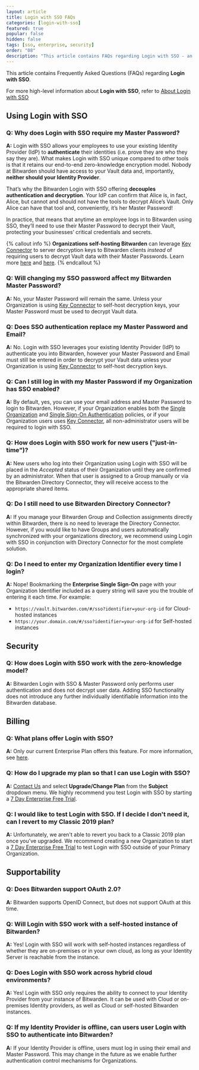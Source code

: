 ```yaml
---
layout: article
title: Login with SSO FAQs
categories: [login-with-sso]
featured: true
popular: false
hidden: false
tags: [sso, enterprise, security]
order: "08"
description: "This article contains FAQs regarding Login with SSO - an enterprise feature of the Bitwarden password manager."
---
```

This article contains Frequently Asked Questions (FAQs) regarding **Login with SSO**.

For more high-level information about **Login with SSO**, refer to [About Login with SSO]({{site.baseurl}}/article/about-sso/)

## Using Login with SSO

### Q: Why does Login with SSO require my Master Password?

**A:** Login with SSO allows your employees to use your existing Identity Provider (IdP) to **authenticate** their identities (i.e. prove they are who they say they are). What makes Login with SSO unique compared to other tools is that it retains our end-to-end zero-knowledge encryption model. Nobody at Bitwarden should have access to your Vault data and, importantly, **neither should your Identity Provider**.

That’s why the Bitwarden Login with SSO offering **decouples authentication and decryption**. Your IdP can confirm that Alice is, in fact, Alice, but cannot and should not have the tools to decrypt Alice’s Vault. Only Alice can have that tool and, conveniently, it’s her Master Password!

In practice, that means that anytime an employee logs in to Bitwarden using SSO, they’ll need to use their Master Password to decrypt their Vault, protecting your businesses’ critical credentials and secrets.

{% callout info %}
**Organizations self-hosting Bitwarden** can leverage [Key Connector]({{site.baseurl}}/article/about-key-connector/) to server decryption keys to Bitwarden clients *instead* of requiring users to decrypt Vault data with their Master Passwords. Learn more [here]({{site.baseurl}}/article/sso-decryption-options) and [here]({{site.baseurl}}/article/about-key-connector/).
{% endcallout %}

### Q: Will changing my SSO password affect my Bitwarden Master Password?

**A:** No, your Master Password will remain the same. Unless your Organization is using [Key Connector]({{site.baseurl}}/article/about-key-connector) to self-host decryption keys, your Master Password must be used to decrypt Vault data.

### Q: Does SSO authentication replace my Master Password and Email?

**A:** No. Login with SSO leverages your existing Identity Provider (IdP) to authenticate you into Bitwarden, however your Master Password and Email must still be entered in order to decrypt your Vault data unless your Organization is using [Key Connector]({{site.baseurl}}/article/about-key-connector) to self-host decryption keys.

### Q: Can I still log in with my Master Password if my Organization has SSO enabled?

**A:** By default, yes, you can use your email address and Master Password to login to Bitwarden. However, if your Organization enables both the [Single Organization]({{site.baseurl}}/article/policies/#single-organization) and [Single Sign-On Authentication]({{site.baseurl}}/article/policies/#single-sign-on-authentication) policies, or if your Organization users uses [Key Connector]({{site.baseurl}}/article/about-key-connector/), all non-administrator users will be required to login with SSO.

### Q: How does Login with SSO work for new users ("just-in-time")?

**A:** New users who log into their Organization using Login with SSO will be placed in the *Accepted* status of their Organization until they are confirmed by an administrator. When that user is assigned to a Group manually or via the Bitwarden Directory Connector, they will receive access to the appropriate shared items.

### Q: Do I still need to use Bitwarden Directory Connector?

**A:** If you manage your Bitwarden Group and Collection assignments directly within Bitwarden, there is no need to leverage the Directory Connector. However, if you would like to have Groups and users automatically synchronized with your organizations directory, we recommend using Login with SSO in conjunction with Directory Connector for the most complete solution.

### Q: Do I need to enter my Organization Identifier every time I login?

**A:** Nope! Bookmarking the **Enterprise Single Sign-On** page with your Organization Identifier included as a query string will save you the trouble of entering it each time. For example:

  - `https://vault.bitwarden.com/#/sso?identifier=your-org-id` for Cloud-hosted instances
  - `https://your.domain.com/#/sso?identifier=your-org-id` for Self-hosted instances

## Security

### Q: How does Login with SSO work with the zero-knowledge model?

**A:** Bitwarden Login with SSO & Master Password only performs user authentication and does not decrypt user data. Adding SSO functionality does not introduce any further individually identifiable information into the Bitwarden database.

## Billing

### Q: What plans offer Login with SSO?

**A:** Only our current Enterprise Plan offers this feature. For more information, see [here]({{site.baseurl}}/article/2020-plan-updates/).

### Q: How do I upgrade my plan so that I can use Login with SSO?

**A:** [Contact Us](https://bitwarden.com/contact/) and select **Upgrade/Change Plan** from the **Subject** dropdown menu. We highly recommend you test Login with SSO by starting a [7 Day Enterprise Free Trial]({{site.baseurl}}/article/enterprise-free-trial/).

### Q: I would like to test Login with SSO. If I decide I don't need it, can I revert to my Classic 2019 plan?

**A:** Unfortunately, we aren't able to revert you back to a Classic 2019 plan once you've upgraded. We recommend creating a new Organization to start a [7 Day Enterprise Free Trial]({{site.baseurl}}/article/enterprise-free-trial/) to test Login with SSO outside of your Primary Organization.

## Supportability

### Q: Does Bitwarden support OAuth 2.0?

**A:** Bitwarden supports OpenID Connect, but does not support OAuth at this time.

### Q: Will Login with SSO work with a self-hosted instance of Bitwarden?

**A:** Yes! Login with SSO will work with self-hosted instances regardless of whether they are on-premises or in your own cloud, as long as your Identity Server is reachable from the instance.

### Q: Does Login with SSO work across hybrid cloud environments?

**A:** Yes! Login with SSO only requires the ability to connect to your Identity Provider from your instance of Bitwarden. It can be used with Cloud or on-premises Identity providers, as well as Cloud or self-hosted Bitwarden instances.

### Q: If my Identity Provider is offline, can users user Login with SSO to authenticate into Bitwarden?

**A:** If your Identity Provider is offline, users must log in using their email and Master Password. This may change in the future as we enable further authentication control mechanisms for Organizations.
